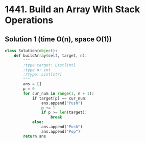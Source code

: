 # 1441. Build an Array With Stack Operations

## Solution 1 (time O(n), space O(1))

```python
class Solution(object):
    def buildArray(self, target, n):
        """
        :type target: List[int]
        :type n: int
        :rtype: List[str]
        """
        ans = []
        p = 0
        for cur_num in range(1, n + 1):
            if target[p] == cur_num:
                ans.append("Push")
                p += 1
                if p >= len(target):
                    break
            else:
                ans.append("Push")
                ans.append("Pop")
        return ans
```
